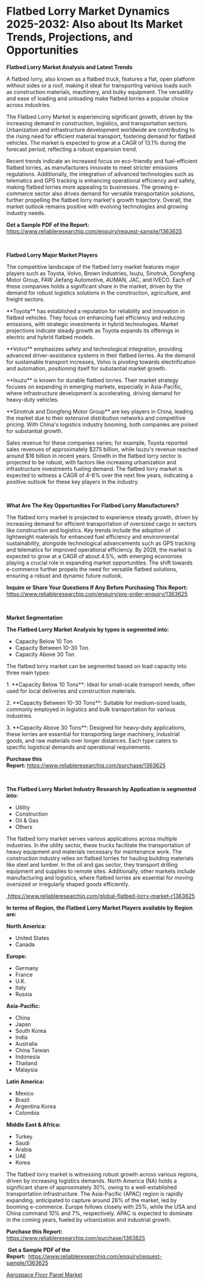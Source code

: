 <p><h1>Flatbed Lorry Market Dynamics 2025-2032: Also about Its Market Trends, Projections, and Opportunities</h1></p><p><strong>Flatbed Lorry Market Analysis and Latest Trends</strong></p>
<p><p>A flatbed lorry, also known as a flatbed truck, features a flat, open platform without sides or a roof, making it ideal for transporting various loads such as construction materials, machinery, and bulky equipment. The versatility and ease of loading and unloading make flatbed lorries a popular choice across industries.</p><p>The Flatbed Lorry Market is experiencing significant growth, driven by the increasing demand in construction, logistics, and transportation sectors. Urbanization and infrastructure development worldwide are contributing to the rising need for efficient material transport, fostering demand for flatbed vehicles. The market is expected to grow at a CAGR of 13.1% during the forecast period, reflecting a robust expansion trend.</p><p>Recent trends indicate an increased focus on eco-friendly and fuel-efficient flatbed lorries, as manufacturers innovate to meet stricter emissions regulations. Additionally, the integration of advanced technologies such as telematics and GPS tracking is enhancing operational efficiency and safety, making flatbed lorries more appealing to businesses. The growing e-commerce sector also drives demand for versatile transportation solutions, further propelling the flatbed lorry market's growth trajectory. Overall, the market outlook remains positive with evolving technologies and growing industry needs.</p></p>
<p><strong>Get a Sample PDF of the Report:&nbsp;</strong> <a href="https://www.reliableresearchiq.com/enquiry/request-sample/1363625?utm_campaign=2291&utm_medium=2&utm_source=Github&utm_content=ia&utm_term=30032025&utm_id=flatbed-lorry">https://www.reliableresearchiq.com/enquiry/request-sample/1363625</a></p>
<p>&nbsp;</p>
<p><strong>Flatbed Lorry Major Market Players</strong></p>
<p><p>The competitive landscape of the flatbed lorry market features major players such as Toyota, Volvo, Brown Industries, Isuzu, Sinotruk, Dongfeng Motor Group, FAW Jiefang Automotive, AUMAN, JAC, and IVECO. Each of these companies holds a significant share in the market, driven by the demand for robust logistics solutions in the construction, agriculture, and freight sectors.</p><p>**Toyota** has established a reputation for reliability and innovation in flatbed vehicles. They focus on enhancing fuel efficiency and reducing emissions, with strategic investments in hybrid technologies. Market projections indicate steady growth as Toyota expands its offerings in electric and hybrid flatbed models.</p><p>**Volvo** emphasizes safety and technological integration, providing advanced driver-assistance systems in their flatbed lorries. As the demand for sustainable transport increases, Volvo is pivoting towards electrification and automation, positioning itself for substantial market growth.</p><p>**Isuzu** is known for durable flatbed lorries. Their market strategy focuses on expanding in emerging markets, especially in Asia-Pacific, where infrastructure development is accelerating, driving demand for heavy-duty vehicles.</p><p>**Sinotruk and Dongfeng Motor Group** are key players in China, leading the market due to their extensive distribution networks and competitive pricing. With China's logistics industry booming, both companies are poised for substantial growth.</p><p>Sales revenue for these companies varies; for example, Toyota reported sales revenues of approximately $275 billion, while Isuzu's revenue reached around $16 billion in recent years. Growth in the flatbed lorry sector is projected to be robust, with factors like increasing urbanization and infrastructure investments fueling demand. The flatbed lorry market is expected to witness a CAGR of 4-6% over the next few years, indicating a positive outlook for these key players in the industry.</p></p>
<p>&nbsp;</p>
<p><strong>What Are The Key Opportunities For Flatbed Lorry Manufacturers?</strong></p>
<p><p>The flatbed lorry market is projected to experience steady growth, driven by increasing demand for efficient transportation of oversized cargo in sectors like construction and logistics. Key trends include the adoption of lightweight materials for enhanced fuel efficiency and environmental sustainability, alongside technological advancements such as GPS tracking and telematics for improved operational efficiency. By 2028, the market is expected to grow at a CAGR of about 4.5%, with emerging economies playing a crucial role in expanding market opportunities. The shift towards e-commerce further propels the need for versatile flatbed solutions, ensuring a robust and dynamic future outlook.</p></p>
<p><strong>Inquire or Share Your Questions If Any Before Purchasing This Report:</strong> <a href="https://www.reliableresearchiq.com/enquiry/pre-order-enquiry/1363625?utm_campaign=2291&utm_medium=2&utm_source=Github&utm_content=ia&utm_term=30032025&utm_id=flatbed-lorry">https://www.reliableresearchiq.com/enquiry/pre-order-enquiry/1363625</a></p>
<p>&nbsp;</p>
<p><strong>Market Segmentation</strong></p>
<p><strong>The Flatbed Lorry Market Analysis by types is segmented into:</strong></p>
<p><ul><li>Capacity Below 10 Ton</li><li>Capacity Between 10-30 Ton</li><li>Capacity Above 30 Ton</li></ul></p>
<p><p>The flatbed lorry market can be segmented based on load capacity into three main types: </p><p>1. **Capacity Below 10 Tons**: Ideal for small-scale transport needs, often used for local deliveries and construction materials.</p><p>2. **Capacity Between 10-30 Tons**: Suitable for medium-sized loads, commonly employed in logistics and bulk transportation for various industries.</p><p>3. **Capacity Above 30 Tons**: Designed for heavy-duty applications, these lorries are essential for transporting large machinery, industrial goods, and raw materials over longer distances. Each type caters to specific logistical demands and operational requirements.</p></p>
<p><strong>Purchase this Report:&nbsp;</strong><a href="https://www.reliableresearchiq.com/purchase/1363625?utm_campaign=2291&utm_medium=2&utm_source=Github&utm_content=ia&utm_term=30032025&utm_id=flatbed-lorry">https://www.reliableresearchiq.com/purchase/1363625</a></p>
<p>&nbsp;</p>
<p><strong>The Flatbed Lorry Market Industry Research by Application is segmented into:</strong></p>
<p><ul><li>Utility</li><li>Construction</li><li>Oil & Gas</li><li>Others</li></ul></p>
<p><p>The flatbed lorry market serves various applications across multiple industries. In the utility sector, these trucks facilitate the transportation of heavy equipment and materials necessary for maintenance work. The construction industry relies on flatbed lorries for hauling building materials like steel and lumber. In the oil and gas sector, they transport drilling equipment and supplies to remote sites. Additionally, other markets include manufacturing and logistics, where flatbed lorries are essential for moving oversized or irregularly shaped goods efficiently.</p></p>
<p><a href="https://www.reliableresearchiq.com/global-flatbed-lorry-market-r1363625?utm_campaign=2291&utm_medium=2&utm_source=Github&utm_content=ia&utm_term=30032025&utm_id=flatbed-lorry">&nbsp;https://www.reliableresearchiq.com/global-flatbed-lorry-market-r1363625</a></p>
<p><strong>In terms of Region, the Flatbed Lorry Market Players available by Region are:</strong></p>
<p>
    <p> <strong> North America: </strong>
        <ul>
            <li>United States</li>
            <li>Canada</li>
        </ul>
        </p> 
    <p> <strong> Europe: </strong>
        <ul>
            <li>Germany</li>
            <li>France</li>
            <li>U.K.</li>
            <li>Italy</li>
            <li>Russia</li>
        </ul>
        </p> 
    <p> <strong> Asia-Pacific: </strong>
        <ul>
            <li>China</li>
            <li>Japan</li>
            <li>South Korea</li>
            <li>India</li>
            <li>Australia</li>
            <li>China Taiwan</li>
            <li>Indonesia</li>
            <li>Thailand</li>
            <li>Malaysia</li>
        </ul>
        </p> 
    <p> <strong> Latin America: </strong>
        <ul>
            <li>Mexico</li>
            <li>Brazil</li>
            <li>Argentina Korea</li>
            <li>Colombia</li>
        </ul>
        </p> 
    <p> <strong> Middle East & Africa: </strong>
        <ul>
            <li>Turkey</li>
            <li>Saudi</li>
            <li>Arabia</li>
            <li>UAE</li>
            <li>Korea</li>
        </ul>
    </p>
    </p>
<p><p>The flatbed lorry market is witnessing robust growth across various regions, driven by increasing logistics demands. North America (NA) holds a significant share of approximately 30%, owing to a well-established transportation infrastructure. The Asia-Pacific (APAC) region is rapidly expanding, anticipated to capture around 28% of the market, led by booming e-commerce. Europe follows closely with 25%, while the USA and China command 10% and 7%, respectively. APAC is expected to dominate in the coming years, fueled by urbanization and industrial growth.</p></p>
<p><strong>Purchase this Report: </strong><a href="https://www.reliableresearchiq.com/purchase/1363625?utm_campaign=2291&utm_medium=2&utm_source=Github&utm_content=ia&utm_term=30032025&utm_id=flatbed-lorry">https://www.reliableresearchiq.com/purchase/1363625</a></p>
<p>&nbsp;<strong>Get a Sample PDF of the Report:&nbsp;&nbsp;</strong><a href="https://www.reliableresearchiq.com/enquiry/request-sample/1363625?utm_campaign=2291&utm_medium=2&utm_source=Github&utm_content=ia&utm_term=30032025&utm_id=flatbed-lorry">https://www.reliableresearchiq.com/enquiry/request-sample/1363625</a></p>
<p><strong></strong></p>
<p><p><a href="https://github.com/rileymgdorcas/Market-Research-Report-List-1/blob/main/aerospace-floor-panel-market.md?utm_campaign=2291&utm_medium=2&utm_source=Github&utm_content=ia&utm_term=30032025&utm_id=flatbed-lorry">Aerospace Floor Panel Market</a></p></p>